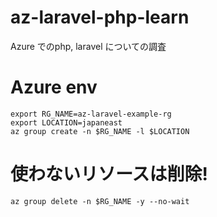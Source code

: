 # az-laravel-php-learn

Azure でのphp, laravel についての調査

# Azure env
```
export RG_NAME=az-laravel-example-rg
export LOCATION=japaneast
az group create -n $RG_NAME -l $LOCATION
```

# 使わないリソースは削除!
```
az group delete -n $RG_NAME -y --no-wait
```